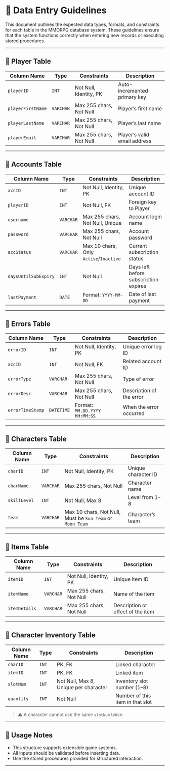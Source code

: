 # 🧾 Data Entry Guidelines

This document outlines the expected data types, formats, and constraints for each table in the MMORPG database system. These guidelines ensure that the system functions correctly when entering new records or executing stored procedures.

---

## 👤 Player Table

| Column Name       | Type      | Constraints                    | Description                                |
|-------------------|-----------|--------------------------------|--------------------------------------------|
| `playerID`        | `INT`     | Not Null, Identity, PK         | Auto-incremented primary key               |
| `playerFirstName` | `VARCHAR` | Max 255 chars, Not Null        | Player’s first name                        |
| `playerLastName`  | `VARCHAR` | Max 255 chars, Not Null        | Player’s last name                         |
| `playerEmail`     | `VARCHAR` | Max 255 chars, Not Null        | Player’s valid email address               |

---

## 🧾 Accounts Table

| Column Name           | Type      | Constraints                         | Description                                    |
|------------------------|-----------|--------------------------------------|------------------------------------------------|
| `accID`               | `INT`     | Not Null, Identity, PK               | Unique account ID                              |
| `playerID`            | `INT`     | Not Null, FK                         | Foreign key to Player                          |
| `username`            | `VARCHAR` | Max 255 chars, Not Null, Unique      | Account login name                             |
| `password`            | `VARCHAR` | Max 255 chars, Not Null              | Account password                               |
| `accStatus`           | `VARCHAR` | Max 10 chars, Only `Active`/`Inactive` | Current subscription status                    |
| `daysUntilSubExpiry`  | `INT`     | Not Null                             | Days left before subscription expires          |
| `lastPayment`         | `DATE`    | Format: `YYYY-MM-DD`                 | Date of last payment                           |

---

## 🚨 Errors Table

| Column Name      | Type        | Constraints              | Description                               |
|------------------|-------------|---------------------------|-------------------------------------------|
| `errorID`        | `INT`       | Not Null, Identity, PK    | Unique error log ID                       |
| `accID`          | `INT`       | Not Null, FK              | Related account ID                        |
| `errorType`      | `VARCHAR`   | Max 255 chars, Not Null   | Type of error                             |
| `errorDesc`      | `VARCHAR`   | Max 255 chars, Not Null   | Description of the error                  |
| `errorTimeStamp` | `DATETIME`  | Format: `MM.DD.YYYY HH:MM:SS` | When the error occurred              |

---

## 🧙 Characters Table

| Column Name   | Type      | Constraints                      | Description                              |
|---------------|-----------|-----------------------------------|------------------------------------------|
| `charID`      | `INT`     | Not Null, Identity, PK            | Unique character ID                      |
| `charName`    | `VARCHAR` | Max 255 chars, Not Null           | Character name                           |
| `skillLevel`  | `INT`     | Not Null, Max 8                   | Level from 1–8                           |
| `team`        | `VARCHAR` | Max 10 chars, Not Null, Must be `Sun Team` or `Moon Team` | Character’s team         |

---

## 🧰 Items Table

| Column Name   | Type      | Constraints                | Description                              |
|---------------|-----------|-----------------------------|------------------------------------------|
| `itemID`      | `INT`     | Not Null, Identity, PK      | Unique item ID                           |
| `itemName`    | `VARCHAR` | Max 255 chars, Not Null     | Name of the item                         |
| `itemDetails` | `VARCHAR` | Max 255 chars, Not Null     | Description or effect of the item        |

---

## 🎒 Character Inventory Table

| Column Name | Type  | Constraints                                   | Description                                          |
|-------------|-------|------------------------------------------------|------------------------------------------------------|
| `charID`    | `INT` | PK, FK                                         | Linked character                                     |
| `itemID`    | `INT` | PK, FK                                         | Linked item                                          |
| `slotNum`   | `INT` | Not Null, Max 8, Unique per character         | Inventory slot number (1–8)                          |
| `quantity`  | `INT` | Not Null                                       | Number of this item in that slot                    |

> ⚠️ A character cannot use the same `slotNum` twice.

---

## 📎 Usage Notes

- This structure supports extensible game systems.
- All inputs should be validated before inserting data.
- Use the stored procedures provided for structured interaction.

---
